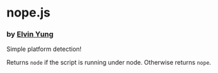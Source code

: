 # nope.js
### by [Elvin Yung](https://github.com/elvinyung)

Simple platform detection!

Returns `node` if the script is running under node. Otherwise returns `nope`.
